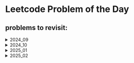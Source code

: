 # Leetcode Problem of the Day

## problems to revisit:

<details>
<summary>2024_09</summary>

|date|problem|link|revisited|
|:--|:-----|:---|:-------:|
|28|641|[Design Circular Deque](https://leetcode.com/problems/design-circular-deque/)|&cross;|
| | | | | 

</details>

<details>
<summary>2024_10</summary>

|date|problem|link|revisited|
|:--|:-----|:---|:-------:|
|12|641|[divide intervals into min no. of groups](https://leetcode.com/problems/divide-intervals-into-minimum-number-of-groups/description/)|&cross;|
|15 |2938 |[Separate Black and White Balls](https://leetcode.com/problems/separate-black-and-white-balls/description/?envType=daily-question&envId=2024-10-15) | &dash;| 
|16|1405|[Longest Happy String](https://leetcode.com/problems/longest-happy-string/description/) |&cross;|
|17|670|[Maximum Swap](https://leetcode.com/problems/maximum-swap/?envType=daily-question&envId=2024-10-17) |&cross;|

</details>

<details>
<summary>2025_01</summary>

|date|problem|link|topics|revisited|remarks|
|:--|:-----|:---|:-----:|:-------:|:------:|
|01|1422|[Maximum Score After Splitting a String](https://leetcode.com/problems/maximum-score-after-splitting-a-string/description/)| |&cross;| |
|02|2559|[Count Vowel Strings in Ranges](https://leetcode.com/problems/count-vowel-strings-in-ranges/?envType=daily-question&envId=2025-01-02)| |&cross;| |
|03|2270|[Number of Ways to Split Array](https://leetcode.com/problems/number-of-ways-to-split-array/?envType=daily-question&envId=2025-01-03)| |&cross;| |
|04|1930|[Unique Length-3 Palindromic Subsequences](https://leetcode.com/problems/unique-length-3-palindromic-subsequences/?envType=daily-question&envId=2025-01-04)| |&cross;|
|05|2381|[2381. Shifting Letters II](https://leetcode.com/problems/shifting-letters-ii/description/?envType=daily-question&envId=2025-01-05)| |&cross;| |
|06|1769|[1769. Minimum Number of Operations to Move All Balls to Each Box](https://leetcode.com/problems/minimum-number-of-operations-to-move-all-balls-to-each-box/?envType=daily-question&envId=2025-01-06)| |&cross;| retry atleast once.|
|07|1408|[1408. String Matching in an Array](https://leetcode.com/problems/string-matching-in-an-array/?envType=daily-question&envId=2025-01-07)|string, kmp|&cross;| solved using brute force. optimise using kmp|
|08|3042|[3042. Count Prefix and Suffix Pairs I](https://leetcode.com/problems/count-prefix-and-suffix-pairs-i/?envType=daily-question&envId=2025-01-08)|string, Trie|&cross;| solved using brute force. optimization needed|
|09|2185|[2185. Counting Words With a Given Prefix](https://leetcode.com/problems/counting-words-with-a-given-prefix/?envType=daily-question&envId=2025-01-09)|string, pattern matching|&cross;| solved using brute force. explore optimization|
|10|916|[916. Word Subsets](https://leetcode.com/problems/word-subsets/?envType=daily-question&envId=2025-01-10)|string, pattern matching|&cross;| solved but explore optimization|
|11|1400|[1400. Construct K Palindrome Strings](https://leetcode.com/problems/construct-k-palindrome-strings/?envType=daily-question&envId=2025-01-11)|string, map, greedy|&cross;| intution didn't came naturally, problem thik se samjha nhi tha.|
|12|2116|[2116. Check if a Parentheses String Can Be Valid](https://leetcode.com/problems/check-if-a-parentheses-string-can-be-valid/?envType=daily-question&envId=2025-01-12)|string, stack, greedy|&cross;| almost ho gya tha khudse.|
|13|2116|[3223. Minimum Length of String After Operations](https://leetcode.com/problems/minimum-length-of-string-after-operations/?envType=daily-question&envId=2025-01-13)|string, logical|&cross;|good easy question|
|14|2657|[2657. Find the Prefix Common Array of Two Arrays](https://leetcode.com/problems/find-the-prefix-common-array-of-two-arrays/?envType=daily-question&envId=2025-01-14)|array, hashtable, bit manipulation|&cross;|good easy practice problem|
|15|2429|[2429. Minimize XOR](https://leetcode.com/problems/minimize-xor/?envType=daily-question&envId=2025-01-15)|bit manipulation|&cross;|bit manipulation padhna padega|
|16|2425|[2425. Bitwise XOR of All Pairings](https://leetcode.com/problems/bitwise-xor-of-all-pairings/)|bit manipulation|&cross;|ho gya tha mujhse but bit manipulation padhna padega|
|17|2683|[2683. Neighboring Bitwise XOR](https://leetcode.com/problems/neighboring-bitwise-xor/?envType=daily-question&envId=2025-01-17)|bit manipulation|&cross;|tha easy question par hua nhi mujhse|
|18|1368|[1368. Minimum Cost to Make at Least One Valid Path in a Grid](https://leetcode.com/problems/minimum-cost-to-make-at-least-one-valid-path-in-a-grid/?envType=daily-question&envId=2025-01-18)|2d-array, bfs, shortest path, heap(priority queue), graph, matrix|&cross;|zero idea bas copy paste kiya hai|
|19|407|[407. Trapping Rain Water II](https://leetcode.com/problems/trapping-rain-water-ii/?envType=daily-question&envId=2025-01-19)|heap, priority queue, matrix|&cross;|zero idea bas copy paste kiya hai|
|20|2661|[2661. First Completely Painted Row or Column](https://leetcode.com/problems/first-completely-painted-row-or-column/?envType=daily-question&envId=2025-01-20)|array, hashing, matrix|&cross;|was a easy one, karne ka mann nhi kiya to approach dekha and coded myself|
|21|2017|[2017. Grid Game](https://leetcode.com/problems/grid-game/?envType=daily-question&envId=2025-01-21)|array, matrix|&cross;|was a easy one, khud karna chaiye tha...|
|22|1765|[1765. Map of Highest Peak](https://leetcode.com/problems/map-of-highest-peak/?envType=daily-question&envId=2025-01-22)|array, matrix, graph, multi-source-BFS|&cross;|graph is another topic jo karna hai|
|23|1267|[1267. Count Servers that Communicate](https://leetcode.com/problems/count-servers-that-communicate/?envType=daily-question&envId=2025-01-23)|array, matrix, graph, bfs, dfs|&cross;|graph is another topic jo karna hai, easy tha aaj ka problem thode aur effort marta to ho jaata|
|25|2948|[2948. Make Lexicographically Smallest Array by Swapping Elements](https://leetcode.com/problems/make-lexicographically-smallest-array-by-swapping-elements/?envType=daily-question&envId=2025-01-25)|array, sorting, hashing|&cross;|achha question tha, was on the right track but hua nhi|
|26|2127|[2127. Maximum Employees to Be Invited to a Meeting](https://leetcode.com/problems/maximum-employees-to-be-invited-to-a-meeting/?envType=daily-question&envId=2025-01-26)|bfs, graph|&cross;|graph ka bohot hi hard question, please revisit this once graph padh lo|
|26|1462|[1462. Course Schedule IV](https://leetcode.com/problems/course-schedule-iv/?envType=daily-question&envId=2025-01-27)|bfs, graph|&cross;|graph padh le be|

</details>
<details>
<summary>2025_02</summary>

|date|link|topics|Mark for revision|revised on|remarks|
|:--|:---|:-----:|:-------:|:----:|:------:|
|01|[3151. Special Array I](https://leetcode.com/problems/special-array-i/?envType=daily-question&envId=2025-02-01)|arrays|&cross;|&cross;|easy array question|
|02|[1752. Check if Array Is Sorted and Rotated](https://leetcode.com/problems/check-if-array-is-sorted-and-rotated/?envType=daily-question&envId=2025-02-02)|arrays|&cross;|&cross;|easy array question|
|03|[3105. Longest Strictly Increasing or Strictly Decreasing Subarray](https://leetcode.com/problems/longest-strictly-increasing-or-strictly-decreasing-subarray/?envType=daily-question&envId=2025-02-03)|arrays|&cross;|&cross;|easy array question|
|04|[1800. Maximum Ascending Subarray Sum](https://leetcode.com/problems/maximum-ascending-subarray-sum/?envType=daily-question&envId=2025-02-04)|arrays|&cross;|&cross;|easy array question|
|06|[1726. Tuple with Same Product](https://leetcode.com/problems/tuple-with-same-product/)|arrays, hashing, counting|&cross;|&cross;| good practice problem|
|07|[3160. Find the Number of Distinct Colors Among the Balls](https://leetcode.com/problems/find-the-number-of-distinct-colors-among-the-balls/?envType=daily-question&envId=2025-02-07)|arrays, hashing, counting|&cross;|&cross;| good practice problem|


</details>
